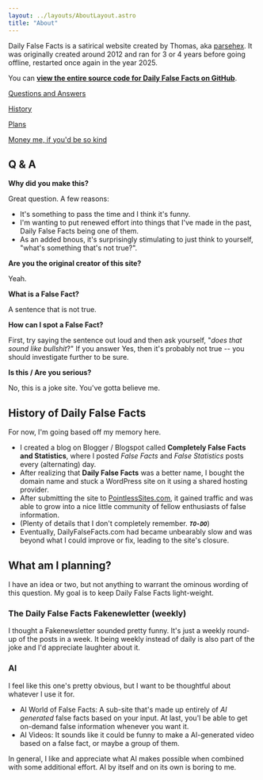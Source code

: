 ```yaml
---
layout: ../layouts/AboutLayout.astro
title: "About"
---
```


Daily False Facts is a satirical website created by Thomas, aka [parsehex](https://parsehex.github.io/). It was originally created around 2012 and ran for 3 or 4 years before going offline, restarted once again in the year 2025.

You can [**view the entire source code for Daily False Facts on GitHub**](https://github.com/parsehex/dailyfalsefacts).

[Questions and Answers](#q--a)

[History](#history-of-daily-false-facts)

[Plans](#what-am-i-planning)

[Money me, if you'd be so kind](/support-me)

## Q & A

**Why did you make this?**

Great question. A few reasons:

- It's something to pass the time and I think it's funny.
- I'm wanting to put renewed effort into things that I've made in the past, Daily False Facts being one of them.
- As an added bnous, it's surprisingly stimulating to just think to yourself, "what's something that's not true?".

**Are you the original creator of this site?**

Yeah.

**What is a False Fact?**

A sentence that is not true.

**How can I spot a False Fact?**

First, try saying the sentence out loud and then ask yourself, "*does that sound like bullshit*?"
If you answer Yes, then it's probably not true -- you should investigate further to be sure.

**Is this / Are you serious?**

No, this is a joke site. You've gotta believe me.

<!-- 
More questions (collapsible)

- Is this AI?
  Aside from parts of the code, no. I haven't used AI / LLMs to generate any of the written content on the site. When I make an expansion to Daily False Facts with AI, it will be clearly marked, and hopefully unique or at least funny.
-->

## History of Daily False Facts

For now, I'm going based off my memory here.

- I created a blog on Blogger / Blogspot called **Completely False Facts and Statistics**, where I posted *False Facts* and *False Statistics* posts every (alternating) day.
- After realizing that **Daily False Facts** was a better name, I bought the domain name and stuck a WordPress site on it using a shared hosting provider.
- After submitting the site to [PointlessSites.com](https://www.pointlesssites.com/), it gained traffic and was able to grow into a nice little community of fellow enthusiasts of false information.
- (Plenty of details that I don't completely remember. ***`TO-DO`***)
- Eventually, DailyFalseFacts.com had became unbearably slow and was beyond what I could improve or fix, leading to the site's closure.

## What am I planning?

I have an idea or two, but not anything to warrant the ominous wording of this question. My goal is to keep Daily False Facts light-weight.

### The Daily False Facts Fakenewletter (weekly)

I thought a Fakenewsletter sounded pretty funny. It's just a weekly round-up of the posts in a week. It being weekly instead of daily is also part of the joke and I'd appreciate laughter about it.

### AI

I feel like this one's pretty obvious, but I want to be thoughtful about whatever I use it for.

- AI World of False Facts: A sub-site that's made up entirely of _AI generated_ false facts based on your input. At last, you'l be able to get on-demand false information whenever you want it.
- AI Videos: It sounds like it could be funny to make a AI-generated video based on a false fact, or maybe a group of them.

In general, I like and appreciate what AI makes possible when combined with some additional effort. AI by itself and on its own is boring to me.
